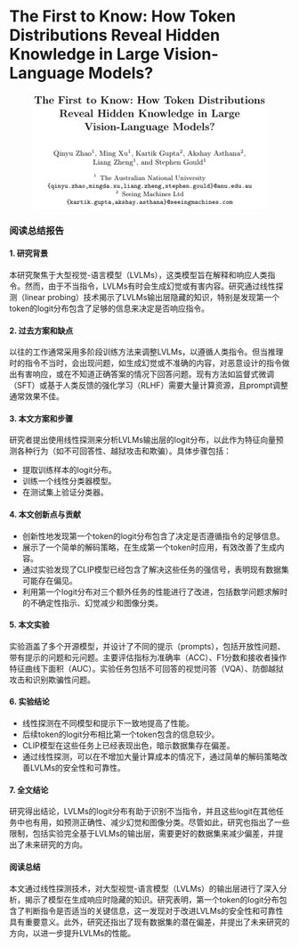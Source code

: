 # The First to Know: How Token Distributions Reveal Hidden Knowledge in Large Vision-Language Models?

<figure><img src="../.gitbook/assets/image (2) (1) (1) (1).png" alt=""><figcaption></figcaption></figure>

### 阅读总结报告

#### 1. 研究背景

本研究聚焦于大型视觉-语言模型（LVLMs），这类模型旨在解释和响应人类指令。然而，由于不当指令，LVLMs有时会生成幻觉或有害内容。研究通过线性探测（linear probing）技术揭示了LVLMs输出层隐藏的知识，特别是发现第一个token的logit分布包含了足够的信息来决定是否响应指令。

#### 2. 过去方案和缺点

以往的工作通常采用多阶段训练方法来调整LVLMs，以遵循人类指令。但当推理时的指令不当时，会出现问题，如生成幻觉或不准确的内容，对恶意设计的指令做出有害响应，或在不知道正确答案的情况下回答问题。现有方法如监督式微调（SFT）或基于人类反馈的强化学习（RLHF）需要大量计算资源，且prompt调整通常效果不佳。

#### 3. 本文方案和步骤

研究者提出使用线性探测来分析LVLMs输出层的logit分布，以此作为特征向量预测各种行为（如不可回答性、越狱攻击和欺骗）。具体步骤包括：

* 提取训练样本的logit分布。
* 训练一个线性分类器模型。
* 在测试集上验证分类器。

#### 4. 本文创新点与贡献

* 创新性地发现第一个token的logit分布包含了决定是否遵循指令的足够信息。
* 展示了一个简单的解码策略，在生成第一个token时应用，有效改善了生成内容。
* 通过实验发现了CLIP模型已经包含了解决这些任务的强信号，表明现有数据集可能存在偏见。
* 利用第一个logit分布对三个额外任务的性能进行了改进，包括数学问题求解时的不确定性指示、幻觉减少和图像分类。

#### 5. 本文实验

实验涵盖了多个开源模型，并设计了不同的提示（prompts），包括开放性问题、带有提示的问题和元问题。主要评估指标为准确率（ACC）、F1分数和接收者操作特征曲线下面积（AUC）。实验任务包括不可回答的视觉问答（VQA）、防御越狱攻击和识别欺骗性问题。

#### 6. 实验结论

* 线性探测在不同模型和提示下一致地提高了性能。
* 后续token的logit分布相比第一个token包含的信息较少。
* CLIP模型在这些任务上已经表现出色，暗示数据集存在偏差。
* 通过线性探测，可以在不增加大量计算成本的情况下，通过简单的解码策略改善LVLMs的安全性和可靠性。

#### 7. 全文结论

研究得出结论，LVLMs的logit分布有助于识别不当指令，并且这些logit在其他任务中也有用，如预测正确性、减少幻觉和图像分类。尽管如此，研究也指出了一些限制，包括实验完全基于LVLMs的输出层，需要更好的数据集来减少偏差，并提出了未来研究的方向。

#### 阅读总结

本文通过线性探测技术，对大型视觉-语言模型（LVLMs）的输出层进行了深入分析，揭示了模型在生成响应时隐藏的知识。研究表明，第一个token的logit分布包含了判断指令是否适当的关键信息，这一发现对于改进LVLMs的安全性和可靠性具有重要意义。此外，研究还指出了现有数据集的潜在偏差，并提出了未来研究的方向，以进一步提升LVLMs的性能。

